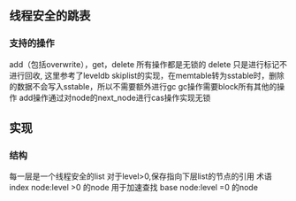 ## 线程安全的跳表

### 支持的操作
add（包括overwrite），get，delete
所有操作都是无锁的
delete 只是进行标记不进行回收, 这里参考了leveldb skiplist的实现，在memtable转为sstable时，删除的数据不会写入sstable，所以不需要额外进行gc
gc操作需要block所有其他的操作
add操作通过对node的next_node进行cas操作实现无锁

## 实现

### 结构

每一层是一个线程安全的list 
对于level>0,保存指向下层list的节点的引用
术语
index node:level >0 的node 用于加速查找
base node:level =0 的node 
